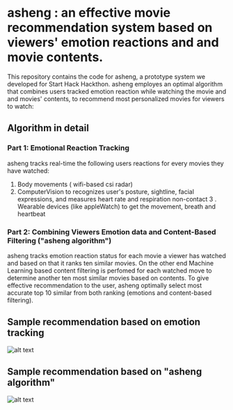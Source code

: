 
# asheng : an effective movie recommendation system based on viewers' emotion reactions and and movie contents.

This repository contains the code for asheng, a prototype system we developed for Start Hack Hackthon. asheng employes an optimal algorithm that combines users tracked emotion reaction while watching the movie and and movies' contents, to recommend most personalized movies for viewers to watch:


## Algorithm in detail

### Part 1: Emotional Reaction Tracking
asheng tracks real-time the following users reactions for every movies they have watched:
1.  Body movements ( wifi-based csi radar)
2.  ComputerVision to recognizes user's posture, sightline, facial expressions, and measures heart rate and respiration non-contact
3 . Wearable devices (like appleWatch) to get the movement, breath and heartbeat

    
        
      
 ### Part 2: Combining Viewers Emotion data and Content-Based Filtering ("asheng algorithm")

asheng tracks emotion reaction status for each movie a viewer has watched and based on that it ranks ten similar movies.
On the other end Machine Learning based content filtering is perfomed for each watched move to determine another ten most similar 
movies based on contents. To give effective recommendation to the user, asheng optimally select most accurate top 
10 similar from both ranking (emotions and content-based filtering).



## Sample recommendation based on emotion tracking
![alt text](https://github.com/AsheryMbilinyi/nyx/blob/main/asheng/asheng_algorithm.png)


## Sample recommendation based on "asheng algorithm"
![alt text](https://github.com/AsheryMbilinyi/nyx/blob/main/asheng/content_based_rec.png)
        

